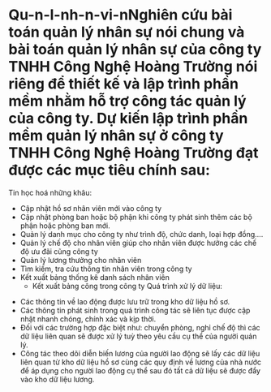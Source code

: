 # Qu-n-l-nh-n-vi-nNghiên cứu bài toán quản lý nhân sự nói chung và bài toán quản lý nhân sự của công ty TNHH Công Nghệ Hoàng Trường nói riêng để thiết kế và lập trình phần mềm nhằm hỗ trợ công tác quản lý của công ty. Dự kiến lập trình phần mềm quản lý nhân sự ở công ty TNHH Công Nghệ Hoàng Trường đạt được các mục tiêu chính sau:
Tin học hoá những khâu: 
+ Cập nhật hồ sơ nhân viên mới vào công ty
+ Cập nhật phòng ban hoặc bộ phận khi công ty phát sinh thêm các bộ phận hoặc phòng ban mới.
+ Quản lý danh mục cho công ty như trình độ, chức danh, loại hợp đồng….
+ Quản lý chế độ cho nhân viên giúp cho nhân viên được hưởng các chế độ ưu đãi cũng công ty
+ Quản lý lương thưởng cho nhân viên
+ Tìm kiếm, tra cứu thông tin nhân viên trong công ty
+ Kết xuất bảng thống kê danh sách nhân viên
    + Kết xuất bảng công trong công ty
 Quá trình xử lý dữ liệu: 
-	Các thông tin về lao động được lưu trữ trong kho dữ liệu hồ sơ.  
-	Các thông tin phát sinh trong quá trình công tác sẽ liên tục được cập nhật nhanh chóng, chính xác và kịp thời. 
-	Đối với các trường hợp đặc biệt như: chuyển phòng, nghỉ chế độ thì các dữ liệu liên quan sẽ được xử lý tuỳ theo yêu cầu cụ thể của người quản lý. 
-	Công tác theo dõi diễn biến lương của người lao động sẽ lấy các dữ liệu liên quan từ kho dữ liệu hồ sơ cùng các quy định về lương của nhà nước để áp dụng cho người lao động cụ thể sau đó tất cả dữ liệu sẽ được đẩy vào kho dữ liệu lương. 

